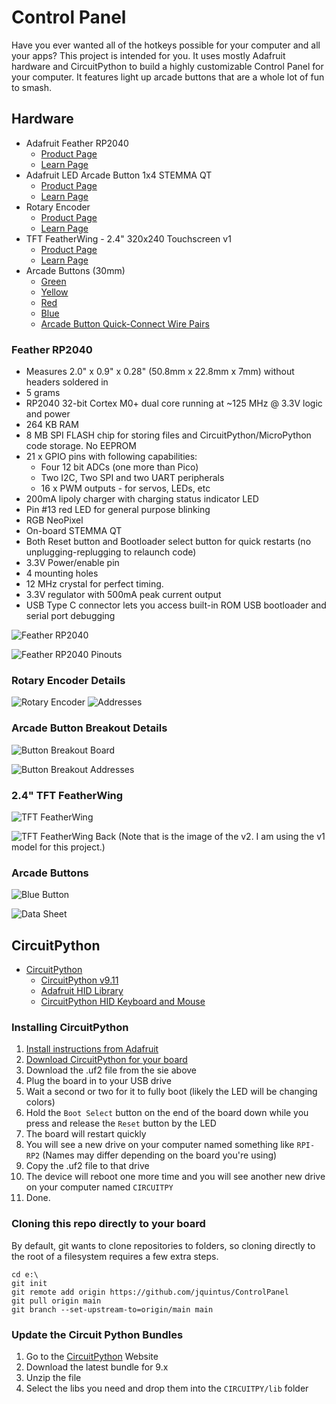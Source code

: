 # Control Panel

Have you ever wanted all of the hotkeys possible for your computer and all your
apps? This project is intended for you. It uses mostly Adafruit hardware and
CircuitPython to build a highly customizable Control Panel for your computer. It
features light up arcade buttons that are a whole lot of fun to smash.

## Hardware

- Adafruit Feather RP2040
  - [Product Page](https://www.adafruit.com/product/4884)
  - [Learn Page](https://learn.adafruit.com/adafruit-feather-rp2040-pico/overview)
- Adafruit LED Arcade Button 1x4 STEMMA QT
  - [Product Page](https://www.adafruit.com/product/5296)
  - [Learn Page](https://learn.adafruit.com/adafruit-led-arcade-button-qt)
- Rotary Encoder
  - [Product Page](https://www.adafruit.com/product/5880)
  - [Learn Page](https://learn.adafruit.com/adafruit-i2c-qt-rotary-encoder)
- TFT FeatherWing - 2.4" 320x240 Touchscreen v1
  - [Product Page](https://www.adafruit.com/product/3315)
  - [Learn Page](https://learn.adafruit.com/adafruit-2-4-tft-touch-screen-featherwing)
- Arcade Buttons (30mm)
  - [Green](https://www.adafruit.com/product/3487)
  - [Yellow](https://www.adafruit.com/product/3488)
  - [Red](https://www.adafruit.com/product/3489)
  - [Blue](https://www.adafruit.com/product/3490)
  - [Arcade Button Quick-Connect Wire Pairs](https://www.adafruit.com/product/1152)

### Feather RP2040

- Measures 2.0" x 0.9" x 0.28" (50.8mm x 22.8mm x 7mm) without headers soldered
  in
- 5 grams
- RP2040 32-bit Cortex M0+ dual core running at ~125 MHz @ 3.3V logic and power
- 264 KB RAM
- 8 MB SPI FLASH chip for storing files and CircuitPython/MicroPython code
  storage. No EEPROM
- 21 x GPIO pins with following capabilities:
  - Four 12 bit ADCs (one more than Pico)
  - Two I2C, Two SPI and two UART peripherals
  - 16 x PWM outputs - for servos, LEDs, etc
- 200mA lipoly charger with charging status indicator LED
- Pin #13 red LED for general purpose blinking
- RGB NeoPixel
- On-board STEMMA QT
- Both Reset button and Bootloader select button for quick restarts (no
  unplugging-replugging to relaunch code)
- 3.3V Power/enable pin
- 4 mounting holes
- 12 MHz crystal for perfect timing.
- 3.3V regulator with 500mA peak current output
- USB Type C connector lets you access built-in ROM USB bootloader and serial
  port debugging

![Feather RP2040](https://cdn-learn.adafruit.com/assets/assets/000/100/340/large1024/adafruit_products_FeatherRP_top.jpg?1614788806)

![Feather RP2040 Pinouts](https://cdn-learn.adafruit.com/assets/assets/000/107/203/large1024/adafruit_products_feather-rp2040-pins.png?1639162603)

### Rotary Encoder Details

![Rotary Encoder](https://cdn-shop.adafruit.com/970x728/5880-00.jpg)
![Addresses](https://cdn-learn.adafruit.com/assets/assets/000/127/722/large1024/adafruit_products_rotaryEncTable.png?1708019327)

### Arcade Button Breakout Details

![Button Breakout Board](https://cdn-learn.adafruit.com/assets/assets/000/108/466/large1024/adafruit_products_AQT_top.jpg?1643407292)

![Button Breakout Addresses](https://cdn-learn.adafruit.com/assets/assets/000/108/553/large1024/adafruit_products_seesaw_possible_addresses_by_pin_setting_starting_at_0x3A.png?1643747490)

### 2.4" TFT FeatherWing

![TFT FeatherWing](https://cdn-shop.adafruit.com/970x728/3315-05.jpg)

![TFT FeatherWing Back](https://cdn-learn.adafruit.com/assets/assets/000/125/507/large1024/featherwings_3315-10.jpg?1697817722)
(Note that is the image of the v2. I am using the v1 model for this project.)

### Arcade Buttons

![Blue Button](https://cdn-shop.adafruit.com/970x728/3490-00.jpg)

![Data Sheet](https://cdn-shop.adafruit.com/product-files/3490/30mm%20LED%20button%20diagram.jpeg)

## CircuitPython

- [CircuitPython](https://circuitpython.org/)
  - [CircuitPython v9.11](https://circuitpython.org/board/adafruit_feather_rp2040/)
  - [Adafruit HID Library](https://docs.circuitpython.org/projects/hid/en/latest/)
  - [CircuitPython HID Keyboard and Mouse](https://learn.adafruit.com/adafruit-feather-m0-express-designed-for-circuit-python-circuitpython/circuitpython-hid-keyboard-and-mouse)

### Installing CircuitPython

1. [Install instructions from Adafruit](https://learn.adafruit.com/welcome-to-circuitpython/installing-circuitpython)
2. [Download CircuitPython for your board](https://circuitpython.org/)
3. Download the .uf2 file from the sie above
4. Plug the board in to your USB drive
5. Wait a second or two for it to fully boot (likely the LED will be changing
   colors)
6. Hold the `Boot Select` button on the end of the board down while you press
   and release the `Reset` button by the LED
7. The board will restart quickly
8. You will see a new drive on your computer named something like `RPI-RP2`
   (Names may differ depending on the board you're using)
9. Copy the .uf2 file to that drive
10. The device will reboot one more time and you will see another new drive on
    your computer named `CIRCUITPY`
11. Done.

### Cloning this repo directly to your board

By default, git wants to clone repositories to folders, so cloning directly to
the root of a filesystem requires a few extra steps.

```batch
cd e:\
git init
git remote add origin https://github.com/jquintus/ControlPanel
git pull origin main
git branch --set-upstream-to=origin/main main
```

### Update the Circuit Python Bundles

1. Go to the [CircuitPython](https://circuitpython.org/libraries) Website
2. Download the latest bundle for 9.x
3. Unzip the file
4. Select the libs you need and drop them into the `CIRCUITPY/lib` folder
